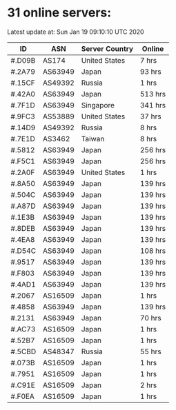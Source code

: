 # 31 online servers:

Latest update at: Sun Jan 19 09:10:10 UTC 2020

| ID | ASN | Server Country | Online |
| -- | --- | -------------- | ------ |
| #.D09B | AS174 | United States | 7 hrs |
| #.2A79 | AS63949 | Japan | 93 hrs |
| #.15CF | AS49392 | Russia | 1 hrs |
| #.42A0 | AS63949 | Japan | 513 hrs |
| #.7F1D | AS63949 | Singapore | 341 hrs |
| #.9FC3 | AS53889 | United States | 37 hrs |
| #.14D9 | AS49392 | Russia | 8 hrs |
| #.7E1D | AS3462 | Taiwan | 8 hrs |
| #.5812 | AS63949 | Japan | 256 hrs |
| #.F5C1 | AS63949 | Japan | 256 hrs |
| #.2A0F | AS63949 | United States | 1 hrs |
| #.8A50 | AS63949 | Japan | 139 hrs |
| #.504C | AS63949 | Japan | 139 hrs |
| #.A87D | AS63949 | Japan | 139 hrs |
| #.1E3B | AS63949 | Japan | 139 hrs |
| #.8DEB | AS63949 | Japan | 139 hrs |
| #.4EA8 | AS63949 | Japan | 139 hrs |
| #.D54C | AS63949 | Japan | 108 hrs |
| #.9517 | AS63949 | Japan | 139 hrs |
| #.F803 | AS63949 | Japan | 139 hrs |
| #.4AD1 | AS63949 | Japan | 139 hrs |
| #.2067 | AS16509 | Japan | 1 hrs |
| #.4858 | AS63949 | Japan | 139 hrs |
| #.2131 | AS63949 | Japan | 70 hrs |
| #.AC73 | AS16509 | Japan | 1 hrs |
| #.52B7 | AS16509 | Japan | 1 hrs |
| #.5CBD | AS48347 | Russia | 55 hrs |
| #.073B | AS16509 | Japan | 1 hrs |
| #.7951 | AS16509 | Japan | 1 hrs |
| #.C91E | AS16509 | Japan | 2 hrs |
| #.F0EA | AS16509 | Japan | 1 hrs |

